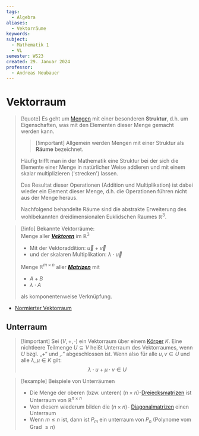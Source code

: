 ```yaml
---
tags:
  - Algebra
aliases:
  - Vektorräume
keywords: 
subject:
  - Mathematik 1
  - VL
semester: WS23
created: 29. Januar 2024
professor:
  - Andreas Neubauer
---
```

 

# Vektorraum

> [!quote] Es geht um [Mengen](../Mengenlehre.md) mit einer besonderen **Struktur**, d.h. um Eigenschaften, was mit den Elementen dieser Menge gemacht werden kann.
> > [!important] Allgemein werden Mengen mit einer Struktur als **Räume** bezeichnet.
> 
> Häufig trifft man in der Mathematik eine Struktur bei der sich die Elemente einer Menge in natürlicher Weise addieren und mit einem skalar multiplizieren ('strecken') lassen.
> 
> Das Resultat dieser Operationen (Addition und Multiplikation) ist dabei wieder ein Element dieser Menge, d.h. die Operationen führen nicht aus der Menge heraus.
> 
> Nachfolgend behandelte Räume sind die abstrakte Erweiterung des wohlbekannten dreidimensionalen Euklidschen Raumes $\mathbb{R}^3$.

> [!info] Bekannte Vektorräume:  
> Menge aller ***[Vektoren](Vektor.md)*** im $\mathbb{R}^{3}$
> - Mit der Vektoraddition: $\vec{u}+\vec{v}$
> - und der skalaren Multiplikation: $\lambda \cdot \vec{u}$
> 
> Menge $\mathbb{R}^{m\times n}$ aller ***[Matrizen](Matrix.md)*** mit
> - $A+B$
> - $\lambda \cdot A$
> 
> als komponentenweise Verknüpfung.


- [Normierter Vektorraum](Norm.md)

## Unterraum

> [!important] Sei $(V,+, \cdot)$ ein Vektorraum über einem [Körper](../Algebraische%20Strukturen.md) $K$.
> Eine nichtleere Teilmenge $U \subseteq V$ heißt Unterraum des Vektorraumes, wenn $U$ bzgl. „+“ und ,.“ abgeschlossen ist.
> Wenn also für alle $u, v \in U$ und alle $\lambda, \mu \in K$ gilt:
> $$\lambda \cdot u+\mu \cdot v \in U $$

> [!example] Beispiele von Unterräumen
> - Die Menge der oberen (bzw. unteren) $(n\times n)$-[Dreiecksmatrizen](Dreiecksmatrix.md) ist Unterraum von $\mathbb{R}^{n\times n}$
>  - Von diesem wiederum bilden die $(n\times n)$- [Diagonalmatrizen](Diagonalmatrix.md) einen Unterraum
>  - Wenn $m\leq n$ ist, dann ist $P_{m}$ ein unterraum von $P_{n}$ (Polynome vom Grad $\leq n$)
